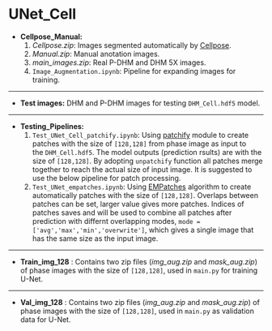 # UNet_Cell

 * **Cellpose_Manual:**
    1. _Cellpose.zip_: Images segmented automatically by [Cellpose](https://github.com/mouseland/cellpose).
    2.  _Manual.zip_: Manual anotation images.
    3. _main_images.zip_: Real P-DHM and DHM 5X images.
    4. `Image_Augmentation.ipynb`: Pipeline for expanding images for training.
    
***

* **Test images:**  DHM and P-DHM images for testing `DHM_Cell.hdf5` model.

***


* **Testing_Pipelines:**
    1. `Test_UNet_Cell_patchify.ipynb`: Using [patchify](https://pypi.org/project/patchify/) module to create patches with the size of `[128,128]` from phase image as input to the `DHM_Cell.hdf5`. The model outputs (prediction rsults) are with the size of `[128,128]`. By adopting `unpatchify` function all patches merge together to reach the actual size of input image. It is suggested to use the below pipeline for patch processing.
    2. `Test_UNet_empatches.ipynb`: Using [EMPatches](https://pypi.org/project/empatches/) algorithm to create automatically patches with the size of `[128,128]`. Overlaps between patches can be set, larger value gives more patches. Indices of patches saves and will be used to combine all patches after prediction with differnt overlapping modes, `mode = ['avg','max','min','overwrite']`, which gives a single image that has the same size as the input image.

***


* **Train_img_128** : Contains two zip files (_img_aug.zip_ and _mask_aug.zip_) of phase images  with the size of `[128,128]`, used in `main.py` for training U-Net.
  
***


 * **Val_img_128** : Contains two zip files (_img_aug.zip_ and _mask_aug.zip_) of phase images  with the size of `[128,128]`, used in `main.py` as validation data for U-Net.


